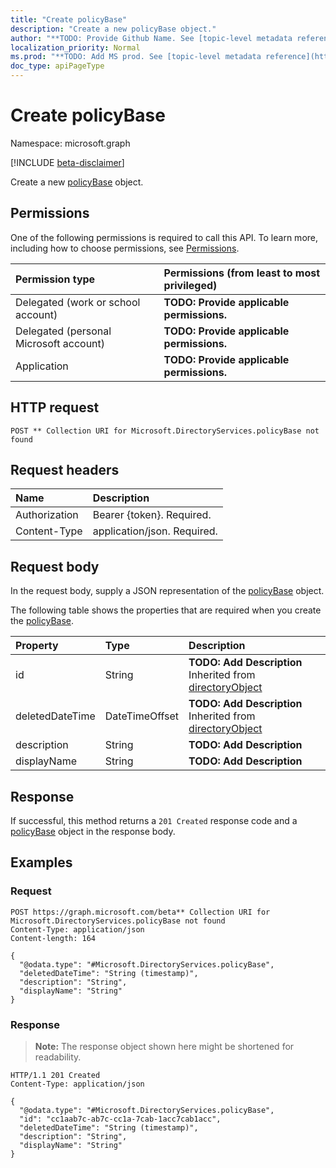 ```yaml
---
title: "Create policyBase"
description: "Create a new policyBase object."
author: "**TODO: Provide Github Name. See [topic-level metadata reference](https://msgo.azurewebsites.net/add/document/guidelines/metadata.html#topic-level-metadata)**"
localization_priority: Normal
ms.prod: "**TODO: Add MS prod. See [topic-level metadata reference](https://msgo.azurewebsites.net/add/document/guidelines/metadata.html#topic-level-metadata)**"
doc_type: apiPageType
---
```


# Create policyBase
Namespace: microsoft.graph

[!INCLUDE [beta-disclaimer](../../includes/beta-disclaimer.md)]

Create a new [policyBase](../resources/policybase.md) object.

## Permissions
One of the following permissions is required to call this API. To learn more, including how to choose permissions, see [Permissions](/graph/permissions-reference).

|Permission type|Permissions (from least to most privileged)|
|:---|:---|
|Delegated (work or school account)|**TODO: Provide applicable permissions.**|
|Delegated (personal Microsoft account)|**TODO: Provide applicable permissions.**|
|Application|**TODO: Provide applicable permissions.**|

## HTTP request

<!-- {
  "blockType": "ignored"
}
-->
``` http
POST ** Collection URI for Microsoft.DirectoryServices.policyBase not found
```

## Request headers
|Name|Description|
|:---|:---|
|Authorization|Bearer {token}. Required.|
|Content-Type|application/json. Required.|

## Request body
In the request body, supply a JSON representation of the [policyBase](../resources/policybase.md) object.

The following table shows the properties that are required when you create the [policyBase](../resources/policybase.md).

|Property|Type|Description|
|:---|:---|:---|
|id|String|**TODO: Add Description** Inherited from [directoryObject](../resources/directoryobject.md)|
|deletedDateTime|DateTimeOffset|**TODO: Add Description** Inherited from [directoryObject](../resources/directoryobject.md)|
|description|String|**TODO: Add Description**|
|displayName|String|**TODO: Add Description**|



## Response

If successful, this method returns a `201 Created` response code and a [policyBase](../resources/policybase.md) object in the response body.

## Examples

### Request
<!-- {
  "blockType": "request",
  "name": "create_policybase_from_"
}
-->
``` http
POST https://graph.microsoft.com/beta** Collection URI for Microsoft.DirectoryServices.policyBase not found
Content-Type: application/json
Content-length: 164

{
  "@odata.type": "#Microsoft.DirectoryServices.policyBase",
  "deletedDateTime": "String (timestamp)",
  "description": "String",
  "displayName": "String"
}
```


### Response
>**Note:** The response object shown here might be shortened for readability.
<!-- {
  "blockType": "response",
  "truncated": true,
  "@odata.type": "Microsoft.DirectoryServices.policyBase"
}
-->
``` http
HTTP/1.1 201 Created
Content-Type: application/json

{
  "@odata.type": "#Microsoft.DirectoryServices.policyBase",
  "id": "cc1aab7c-ab7c-cc1a-7cab-1acc7cab1acc",
  "deletedDateTime": "String (timestamp)",
  "description": "String",
  "displayName": "String"
}
```

